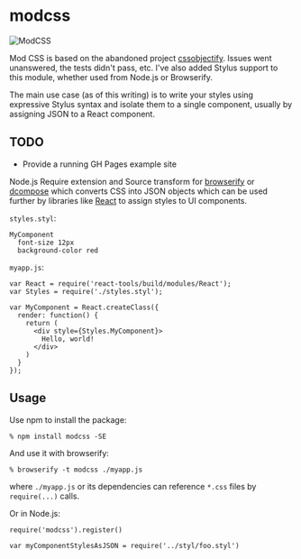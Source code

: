 # modcss

![ModCSS](https://upload.wikimedia.org/wikipedia/commons/thumb/b/b3/RAF_roundel.svg/240px-RAF_roundel.svg.png)

Mod CSS is based on the abandoned project [cssobjectify](https://github.com/andreypopp/cssobjectify). Issues went unanswered, the tests didn't pass, etc. I've also added Stylus support to this module, whether used from Node.js or Browserify.

The main use case (as of this writing) is to write your styles using expressive Stylus syntax and isolate them to a single component, usually by assigning JSON to a React component.

## TODO
* Provide a running GH Pages example site

Node.js Require extension and Source transform for [browserify][browserify] or [dcompose][dcompose] which
converts CSS into JSON objects which can be used further by libraries like
[React][React] to assign styles to UI components.

`styles.styl`:

    MyComponent
      font-size 12px
      background-color red
    

`myapp.js`:

    var React = require('react-tools/build/modules/React');
    var Styles = require('./styles.styl');

    var MyComponent = React.createClass({
      render: function() {
        return (
          <div style={Styles.MyComponent}>
            Hello, world!
          </div>
        )
      }
    });

## Usage

Use npm to install the package:

    % npm install modcss -SE

And use it with browserify:

    % browserify -t modcss ./myapp.js

where `./myapp.js` or its dependencies can reference `*.css` files by
`require(...)` calls.

    
Or in Node.js:

```
require('modcss').register()

var myComponentStylesAsJSON = require('../styl/foo.styl')
```

[browserify]: http://browserify.org
[dcompose]: https://github.com/andreypopp/dcompose
[React]: http://facebook.github.io/react/
